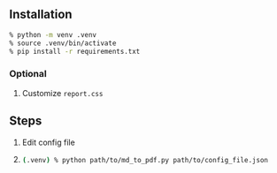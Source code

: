 ## Installation

```bash
% python -m venv .venv
% source .venv/bin/activate
% pip install -r requirements.txt
```

### Optional

1) Customize `report.css`

## Steps

1. Edit config file
2. ```bash
   (.venv) % python path/to/md_to_pdf.py path/to/config_file.json
   ```
